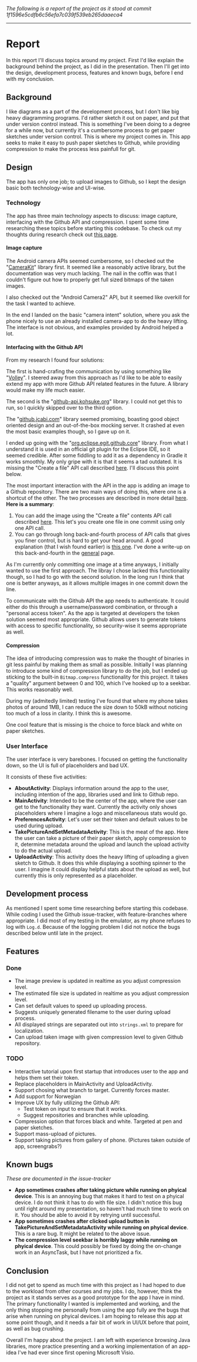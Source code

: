 *The following is a report of the project as it stood at commit 1f1596e5cdfb6c56efa7c039f539eb265daaeca4*

---

# Report

In this report I'll discuss topics around my project. First I'd like explain the background behind the project, as I did in the presentation. Then I'll get into the design, development process, features and known bugs, before I end with my conclusion.

## Background

I like diagrams as a part of the development process, but I don't like big heavy diagramming programs. I'd rather sketch it out on paper, and put that under version control instead. This is something I've been doing to a degree for a while now, but currently it's a cumbersome process to get paper sketches under version control. This is where my project comes in. This app seeks to make it easy to push paper sketches to Github, while providing compression to make the process less painfull for git.

## Design

The app has only one job; to upload images to Github, so I kept the design basic both technology-wise and UI-wise.

### Technology

The app has three main technology aspects to discuss: image capture, interfacing with the Github API and compression. I spent some time researching these topics before starting this codebase. To check out my thoughts during research check out [this page](./general.md).

#### Image capture

The Android camera APIs seemed cumbersome, so I checked out the "[CameraKit](https://github.com/CameraKit/camerakit-android)" library first. It seemed like a reasonably active library, but the documentation was very much lacking. The nail in the coffin was that I couldn't figure out how to properly get full sized bitmaps of the taken images.

I also checked out the "Android Camera2" API, but it seemed like overkill for the task I wanted to achieve.

In the end I landed on the basic "camera intent" solution, where you ask the phone nicely to use an already installed camera-app to do the heavy lifting. The interface is not obvious, and examples provided by Android helped a lot.

#### Interfacing with the Github API

From my research I found four solutions:

The first is hand-crafing the communication by using something like "[Volley](https://github.com/google/volley)". I steered away from this approach as I'd like to be able to easily extend my app with more Github API related features in the future. A library would make my life much easier. 

The second is the "[github-api.kohsuke.org](http://github-api.kohsuke.org/)" library. I could not get this to run, so I quickly skipped over to the third option. 

The "[github.jcabi.com](http://github.jcabi.com/)" library seemed promising, boasting good object oriented design and an out-of-the-box mocking server. It crashed at even the most basic examples though, so I gave up on it.

I ended up going with the "[org.eclipse.egit.github.core](https://github.com/eclipse/egit-github/tree/master/org.eclipse.egit.github.core)" library. From what I understand it is used in an official git plugin for the Eclipse IDE, so it seemed credible. After some fiddling to add it as a dependency in Gradle it works smoothly. My only gripe with it is that it seems a tad outdated. It is missing the "Create a file" API call described [here](https://developer.github.com/v3/repos/contents/). I'll discuss this point below.

The most important interaction with the API in the app is adding an image to a Github repository. There are two main ways of doing this, where one is a shortcut of the other. The two processes are described in more detail [here](./general.md). **Here is a summary**:

1. You can add the image using the "Create a file" contents API call described [here](https://developer.github.com/v3/repos/contents/). This let's you create one file in one commit using only one API call.
2. You can go through long back-and-fourth process of API calls that gives you finer control, but is hard to get your head around. A good explanation (that I wish found earlier) is [this one](http://www.levibotelho.com/development/commit-a-file-with-the-github-api/). I've done a write-up on this back-and-fourth in the [general](./general.md) page.

As I'm currently only committing one image at a time anyways, I initially wanted to use the first approach. The libray I chose lacked this functionality though, so I had to go with the second solution. In the long run I think that one is better anyways, as it allows multiple images in one commit down the line.

To communicate with the Github API the app needs to authenticate. It could either do this through a username/password combination, or through a "personal access token". As the app is targeted at developers the token solution seemed most appropriate. Github allows users to generate tokens with access to specific functionality, so security-wise it seems appropriate as well.


#### Compression

The idea of introducing compression was to make the thought of binaries in git less painful by making them as small as possible. Initially I was planning to introduce some kind of compression library to do the job, but I ended up sticking to the built-in `Bitmap.compress` functionality for this project. It takes a "quality" argument between 0 and 100, which I've hooked up to a seekbar. This works reasonably well. 

During my (admitedly limited) testing I've found that where my phone takes photos of around 1MB, I can reduce the size down to 50kB without noticing too much of a loss in clarity. I think this is awesome.

One cool feature that is missing is the choice to force black and white on paper sketches.

### User Interface

The user interface is very barebones. I focused on getting the functionality down, so the UI is full of placeholders and bad UX. 

It consists of these five activities:

* **AboutActivity**: Displays information around the app to the user, including intention of the app, libraries used and link to Github repo.
* **MainActivity**: Intended to be the center of the app, where the user can get to the functionality they want. Currently the activity only shows placeholders where I imagine a logo and miscellaneous stats would go.
* **PreferencesActivity**: Let's user set their token and default values to be used during upload. 
* **TakePictureAndSetMetadataActivity**: This is the meat of the app. Here the user can take a picture of their paper sketch, apply compression to it, determine metadata around the upload and launch the upload activity to do the actual upload.
* **UploadActivity**: This activity does the heavy lifting of uploading a given sketch to Github. It does this while displaying a soothing spinner to the user. I imagine it could display helpful stats about the upload as well, but currently this is only represented as a placeholder.

## Development process

As mentioned I spent some time researching before starting this codebase. While coding I used the Github issue-tracker, with feature-branches where appropriate. I did most of my testing in the emulator, as my phone refuses to log with `Log.d`. Because of the logging problem I did not notice the bugs described below until late in the project.

## Features

### Done

* The image preview is updated in realtime as you adjust compression level.
* The estimated file size is updated in realtime as you adjust compression level.
* Can set default values to speed up uploading process.
* Suggests uniquely generated filename to the user during upload process. 
* All displayed strings are separated out into `strings.xml` to prepare for localization.
* Can upload taken image with given compression level to given Github repository. 

### TODO

* Interactive tutorial upon first startup that introduces user to the app and helps them set their token.
* Replace placeholders in MainActivity and UploadActivity.
* Support chosing what branch to target. Currently forces master.
* Add support for Norwegian
* Improve UX by fully utilizing the Github API:
    * Test token on input to ensure that it works.
    * Suggest repositories and branches while uploading. 
* Compression option that forces black and white. Targeted at pen and paper sketches.
* Support mass-upload of pictures.
* Support taking pictures from gallery of phone. (Pictures taken outside of app, screengrabs?)

## Known bugs

*These are documented in the issue-tracker*

* **App sometimes crashes after taking picture while running on phyical device**. This is an annoying bug that makes it hard to test on a phyical device. I do not think it has to do with file size. I didn't notice this bug until right around my presentation, so haven't had much time to work on it. You should be able to avoid it by retrying until successful.
* **App sometimes crashes after clicked upload button in TakePictureAndSetMetadataActivity while running on phyical device**. This is a rare bug. It might be related to the above issue.
* **The compression level seekbar is horribly laggy while running on phyical device**. This could possibly be fixed by doing the on-change work in an AsyncTask, but I have not prioritized a fix.

## Conclusion

I did not get to spend as much time with this project as I had hoped to due to the workload from other courses and my jobs. I do, however, think the project as it stands serves as a good prototype for the app I have in mind. The primary functionality I wanted is implemented and working, and the only thing stopping me personally from using the app fully are the bugs that arise when running on phyical devices. I am hoping to release this app at some point though, and it needs a fair bit of work in UI/UX before that point, as well as bug crushing.

Overall I'm happy about the project. I am left with experience browsing Java libraries, more practice presenting and a working implementation of an app-idea I've had ever since first opening Microsoft Visio.
